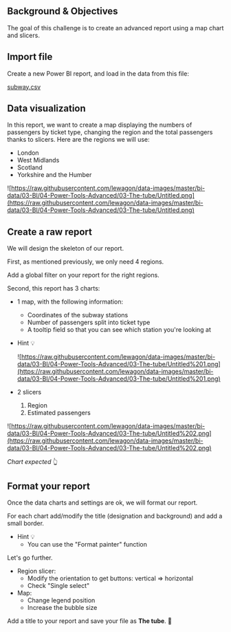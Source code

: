 ## Background & Objectives

The goal of this challenge is to create an advanced report using a map chart and slicers.

## Import file

Create a new Power BI report, and load in the data from this file:

[subway.csv](assets/subway.csv)

## Data visualization

In this report, we want to create a map displaying the numbers of passengers by ticket type, changing the region and the total passengers thanks to slicers. Here are the regions we will use:

- London
- West Midlands
- Scotland
- Yorkshire and the Humber

![https://raw.githubusercontent.com/lewagon/data-images/master/bi-data/03-BI/04-Power-Tools-Advanced/03-The-tube/Untitled.png](https://raw.githubusercontent.com/lewagon/data-images/master/bi-data/03-BI/04-Power-Tools-Advanced/03-The-tube/Untitled.png)

## Create a raw report

We will design the skeleton of our report.

First, as mentioned previously, we only need 4 regions. 

Add a global filter on your report for the right regions.

Second, this report has 3 charts:

- 1 map, with the following information:
    - Coordinates of the subway stations
    - Number of passengers split into ticket type
    - A tooltip field so that you can see which station you're looking at
- Hint 💡

    ![https://raw.githubusercontent.com/lewagon/data-images/master/bi-data/03-BI/04-Power-Tools-Advanced/03-The-tube/Untitled%201.png](https://raw.githubusercontent.com/lewagon/data-images/master/bi-data/03-BI/04-Power-Tools-Advanced/03-The-tube/Untitled%201.png)

- 2 slicers
    1. Region
    2. Estimated passengers

![https://raw.githubusercontent.com/lewagon/data-images/master/bi-data/03-BI/04-Power-Tools-Advanced/03-The-tube/Untitled%202.png](https://raw.githubusercontent.com/lewagon/data-images/master/bi-data/03-BI/04-Power-Tools-Advanced/03-The-tube/Untitled%202.png)

*Chart expected* 👆

## Format your report

Once the data charts and settings are ok, we will format our report.

For each chart add/modify the title (designation and background) and add a small border.

- Hint 💡
    - You can use the "Format painter" function

Let's go further.

- Region slicer:
    - Modify the orientation to get buttons: vertical ⇒ horizontal
    - Check "Single select"
- Map:
    - Change legend position
    - Increase the bubble size

Add a title to your report and save your file as **The tube**. 💾